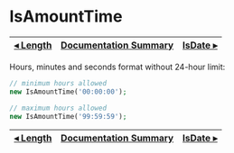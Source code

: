 # IsAmountTime

[◂ Length](06-minlength.md) | [Documentation Summary](index.md) | [IsDate ▸](07-isdate.md)
-- | -- | --

Hours, minutes and seconds format without 24-hour limit:

```php
// minimum hours allowed
new IsAmountTime('00:00:00');

// maximum hours allowed
new IsAmountTime('99:59:59');
```

[◂ Length](06-minlength.md) | [Documentation Summary](index.md) | [IsDate ▸](07-isdate.md)
-- | -- | --
